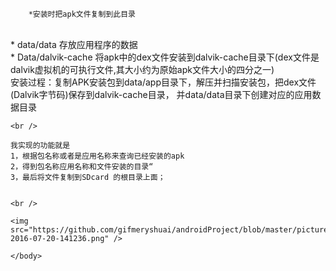 <!DOCTYPE html>
<html>
	<head>
		<meta charset="{CHARSET}">
		<title></title>
	</head>
	<body>
		
		*安装时把apk文件复制到此目录
 <br />
	*	data/data
 	存放应用程序的数据
 <br />
	*	Data/dalvik-cache
 	将apk中的dex文件安装到dalvik-cache目录下(dex文件是dalvik虚拟机的可执行文件,其大小约为原始apk文件大小的四分之一)
 

<br />
       安装过程：复制APK安装包到data/app目录下，解压并扫描安装包，把dex文件(Dalvik字节码)保存到dalvik-cache目录，
       并data/data目录下创建对应的应用数据目录


	<br />

	我实现的功能就是
	1，根据包名称或者是应用名称来查询已经安装的apk
	2，得到包名称应用名称和文件安装的目录“
	3，最后将文件复制到SDcard 的根目录上面；


	<br />

	<img src="https://github.com/gifmeryshuai/androidProject/blob/master/pictures/device-2016-07-20-141236.png" />

	</body>
</html>
